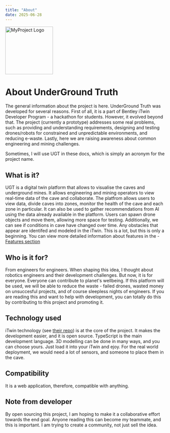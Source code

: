 ```yaml
---
title: "About"
date: 2025-06-28
---
```

<p>
  <img src="/underground-truth-docs/assets/logo.png" alt="MyProject Logo" width="150">
</p>

# About UnderGround Truth
The general information about the project is here.
UnderGround Truth was developed for several reasons. First of all, it is a part of Bentley iTwin Developer Program - a hackathon for students. However, it evolved beyond that. The project (currently a prototype) addresses some real problems, such as providing and understanding requirements, designing and testing drones/robots for constrained and unpredictable environments, and reducing e-waste. Lastly, here we are raising awareness about common engineering and mining challenges.

Sometimes, I will use UGT in these docs, which is simply an acronym for the project name.

## What is it?
UGT is a digital twin platform that allows to visualise the caves and underground mines. It allows engineering and mining operators to view real-time data of the cave and collaborate.
The platfrom allows users to view data, divide caves into zones, monitor the health of the cave and each zone in particular. It can also be used to gather recommendations from AI using the data already available in the platform. Users can spawn drone objects and move them, allowing more space for testing. Additionally, we can see if conditions in cave have changed over time. Any obstacles that appear are identifed and modeled in the iTwin. This is a lot, but this is only a beginning.
You can view more detailed information about features in the - [Features section](https://sssarana.github.io/underground-truth-docs/2025/06/28/features.html)

## Who is it for?
From engineers for engineers.
When shaping this idea, I thought about robotics engineers and their development challenges. But now, it is for everyone. Everyone can contribute to planet's wellbeing. If this platform will be used, we will be able to reduce the waste - failed drones, wasted money on unsuccesful projects, and of course sleepless nights of engineers. If you are reading this and want to help with development, you can totally do this by contributing to this project and promoting it.

## Technology used
iTwin technology (see [their repo](https://github.com/iTwin/itwinjs-core)) is at the core of the project. It makes the development easier, and it is open source.
TypeScript is the main development language.
3D modelling can be done in many ways, and you can choose yours. Just load it into your iTwin and ejoy.
For the real world deployment, we would need a lot of sensors, and someone to place them in the cave.

## Compatibility
It is a web application, therefore, compatible with anything. 

## Note from developer
By open sourcing this project, I am hoping to make it a collaborative effort towards the end goal. Anyone reading this can become my teammate, and this is important. I am trying to create a community, not just sell the idea.